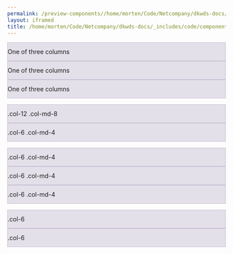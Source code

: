 ```yaml
--- 
permalink: /preview-components//home/morten/Code/Netcompany/dkwds-docs/_includes/code/components/grid.html
layout: iframed 
title: /home/morten/Code/Netcompany/dkwds-docs/_includes/code/components/grid.html
---
```

<div class="grid-example">
    <div class="container">
        <div class="row">
            <div class="col-sm">
                One of three columns
            </div>
            <div class="col-sm">
                One of three columns
            </div>
            <div class="col-sm">
                One of three columns
            </div>
        </div>
    </div>
</div>

<!-- Stack the columns on mobile by making one full-width and the other half-width -->
<div class="grid-example">
    <div class="container">
        <div class="row">
            <div class="col-12 col-md-8">.col-12 .col-md-8</div>
            <div class="col-6 col-md-4">.col-6 .col-md-4</div>
        </div>
    </div>
</div>

<!-- Columns start at 50% wide on mobile and bump up to 33.3% wide on desktop -->
<div class="grid-example">
    <div class="container">
        <div class="row">
            <div class="col-6 col-md-4">.col-6 .col-md-4</div>
            <div class="col-6 col-md-4">.col-6 .col-md-4</div>
            <div class="col-6 col-md-4">.col-6 .col-md-4</div>
        </div>
    </div>
</div>

<!-- Columns are always 50% wide, on mobile and desktop -->
<div class="grid-example">
    <div class="container">
        <div class="row">
            <div class="col-6">.col-6</div>
            <div class="col-6">.col-6</div>
        </div>
    </div>
</div>

<style scoped>
    .grid-example {
        margin-bottom: 1em;
    }

    .grid-example>.row>.col,
    .grid-example .row>[class^=col-] {
        padding-top: .75rem;
        padding-bottom: .75rem;
        background-color: rgba(86, 61, 124, .15);
        border: 1px solid rgba(86, 61, 124, .2);
    }
</style>